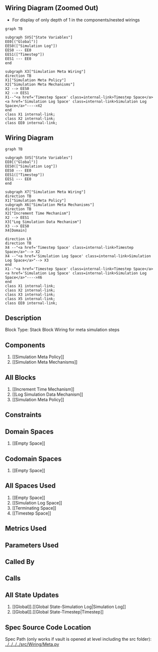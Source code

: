 ## Wiring Diagram (Zoomed Out)

- For display of only depth of 1 in the components/nested wirings
```mermaid
graph TB

subgraph SVS["State Variables"]
EE0[("Global")]
EES0(["Simulation Log"])
EES0 --- EE0
EES1(["Timestep"])
EES1 --- EE0
end

subgraph X3["Simulation Meta Wiring"]
direction TB
X1["Simulation Meta Policy"]
X2["Simulation Meta Mechanisms"]
X2 --> EES0
X2 --> EES1
X1--"<a href='Timestep Space' class=internal-link>Timestep Space</a>
<a href='Simulation Log Space' class=internal-link>Simulation Log Space</a>"---->X2
end
class X1 internal-link;
class X2 internal-link;
class EE0 internal-link;

```

## Wiring Diagram

```mermaid
graph TB

subgraph SVS["State Variables"]
EE0[("Global")]
EES0(["Simulation Log"])
EES0 --- EE0
EES1(["Timestep"])
EES1 --- EE0
end

subgraph X7["Simulation Meta Wiring"]
direction TB
X1["Simulation Meta Policy"]
subgraph X6["Simulation Meta Mechanisms"]
direction TB
X2["Increment Time Mechanism"]
X2 --> EES1
X3["Log Simulation Data Mechanism"]
X3 --> EES0
X4[Domain]

direction LR
direction TB
X4 --"<a href='Timestep Space' class=internal-link>Timestep Space</a>"--> X2
X4 --"<a href='Simulation Log Space' class=internal-link>Simulation Log Space</a>"--> X3
end
X1--"<a href='Timestep Space' class=internal-link>Timestep Space</a>
<a href='Simulation Log Space' class=internal-link>Simulation Log Space</a>"---->X6
end
class X1 internal-link;
class X2 internal-link;
class X3 internal-link;
class X5 internal-link;
class EE0 internal-link;

```

## Description

Block Type: Stack Block
Wiring for meta simulation steps
## Components
1. [[Simulation Meta Policy]]
2. [[Simulation Meta Mechanisms]]

## All Blocks
1. [[Increment Time Mechanism]]
2. [[Log Simulation Data Mechanism]]
3. [[Simulation Meta Policy]]

## Constraints

## Domain Spaces
1. [[Empty Space]]

## Codomain Spaces
1. [[Empty Space]]

## All Spaces Used
1. [[Empty Space]]
2. [[Simulation Log Space]]
3. [[Terminating Space]]
4. [[Timestep Space]]

## Metrics Used

## Parameters Used

## Called By

## Calls

## All State Updates
1. [[Global]].[[Global State-Simulation Log|Simulation Log]]
2. [[Global]].[[Global State-Timestep|Timestep]]

## Spec Source Code Location

Spec Path (only works if vault is opened at level including the src folder): [../../../../src/Wiring/Meta.py](../../../../src/Wiring/Meta.py)

